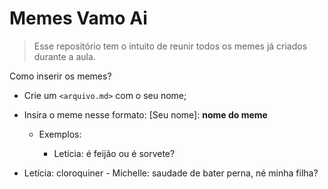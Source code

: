 # Memes Vamo Ai

> Esse repositório tem o intuito de reunir todos os memes já criados durante a aula.

Como inserir os memes?

- Crie um `<arquivo.md>` com o seu nome;

- Insira o meme nesse formato: [Seu nome]: **nome do meme**

    - Exemplos:
      
        - Letícia: é feijão ou é sorvete?
- Letícia: cloroquiner
        - Michelle: saudade de bater perna, né minha filha?